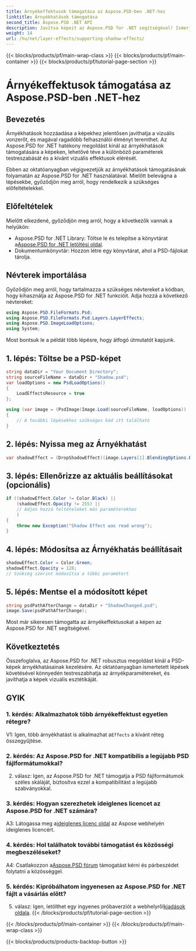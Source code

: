 ```yaml
---
title: Árnyékeffektusok támogatása az Aspose.PSD-ben .NET-hez
linktitle: Árnyékhatások támogatása
second_title: Aspose.PSD .NET API
description: Javítsa képeit az Aspose.PSD for .NET segítségével! Ismerje meg az árnyékhatások támogatását lépésről lépésre. Töltse le most a lenyűgöző vizuális élményért.
weight: 14
url: /hu/net/layer-effects/supporting-shadow-effects/
---
```


{{< blocks/products/pf/main-wrap-class >}}
{{< blocks/products/pf/main-container >}}
{{< blocks/products/pf/tutorial-page-section >}}

# Árnyékeffektusok támogatása az Aspose.PSD-ben .NET-hez

## Bevezetés

Árnyékhatások hozzáadása a képekhez jelentősen javíthatja a vizuális vonzerőt, és magával ragadóbb felhasználói élményt teremthet. Az Aspose.PSD for .NET hatékony megoldást kínál az árnyékhatások támogatására a képeken, lehetővé téve a különböző paraméterek testreszabását és a kívánt vizuális effektusok elérését.

Ebben az oktatóanyagban végigvezetjük az árnyékhatások támogatásának folyamatán az Aspose.PSD for .NET használatával. Mielőtt belevágna a lépésekbe, győződjön meg arról, hogy rendelkezik a szükséges előfeltételekkel.

## Előfeltételek

Mielőtt elkezdené, győződjön meg arról, hogy a következők vannak a helyükön:

-  Aspose.PSD for .NET Library: Töltse le és telepítse a könyvtárat a[Aspose.PSD for .NET letöltési oldal](https://releases.aspose.com/psd/net/).
- Dokumentumkönyvtár: Hozzon létre egy könyvtárat, ahol a PSD-fájlokat tárolja.

## Névterek importálása

Győződjön meg arról, hogy tartalmazza a szükséges névtereket a kódban, hogy kihasználja az Aspose.PSD for .NET funkcióit. Adja hozzá a következő névtereket:

```csharp
using Aspose.PSD.FileFormats.Psd;
using Aspose.PSD.FileFormats.Psd.Layers.LayerEffects;
using Aspose.PSD.ImageLoadOptions;
using System;
```

Most bontsuk le a példát több lépésre, hogy átfogó útmutatót kapjunk.

## 1. lépés: Töltse be a PSD-képet

```csharp
string dataDir = "Your Document Directory";
string sourceFileName = dataDir + "Shadow.psd";
var loadOptions = new PsdLoadOptions()
{
    LoadEffectsResource = true
};

using (var image = (PsdImage)Image.Load(sourceFileName, loadOptions))
{
    // A további lépésekhez szükséges kód itt található
}
```

## 2. lépés: Nyissa meg az Árnyékhatást

```csharp
var shadowEffect = (DropShadowEffect)(image.Layers[1].BlendingOptions.Effects[0]);
```

## 3. lépés: Ellenőrizze az aktuális beállításokat (opcionális)

```csharp
if ((shadowEffect.Color != Color.Black) ||
    (shadowEffect.Opacity != 255) ||
    // Adjon hozzá feltételeket más paraméterekhez
    )
{
    throw new Exception("Shadow Effect was read wrong");
}
```

## 4. lépés: Módosítsa az Árnyékhatás beállításait

```csharp
shadowEffect.Color = Color.Green;
shadowEffect.Opacity = 128;
// Szükség szerint módosítsa a többi paramétert
```

## 5. lépés: Mentse el a módosított képet

```csharp
string psdPathAfterChange = dataDir + "ShadowChanged.psd";
image.Save(psdPathAfterChange);
```

Most már sikeresen támogatta az árnyékeffektusokat a képen az Aspose.PSD for .NET segítségével.

## Következtetés

Összefoglalva, az Aspose.PSD for .NET robusztus megoldást kínál a PSD-képek árnyékhatásainak kezelésére. Az oktatóanyagban ismertetett lépések követésével könnyedén testreszabhatja az árnyékparamétereket, és javíthatja a képek vizuális esztétikáját.

## GYIK

### 1. kérdés: Alkalmazhatok több árnyékeffektust egyetlen rétegre?

 V1: Igen, több árnyékhatást is alkalmazhat a`Effects` a kívánt réteg összegyűjtése.

### 2. kérdés: Az Aspose.PSD for .NET kompatibilis a legújabb PSD fájlformátumokkal?

2. válasz: Igen, az Aspose.PSD for .NET támogatja a PSD fájlformátumok széles skáláját, biztosítva ezzel a kompatibilitást a legújabb szabványokkal.

### 3. kérdés: Hogyan szerezhetek ideiglenes licencet az Aspose.PSD for .NET számára?

 A3: Látogassa meg a[ideiglenes licenc oldal](https://purchase.aspose.com/temporary-license/) az Aspose webhelyén ideiglenes licencért.

### 4. kérdés: Hol találhatok további támogatást és közösségi megbeszéléseket?

 A4: Csatlakozzon a[Aspose.PSD fórum](https://forum.aspose.com/c/psd/34) támogatást kérni és párbeszédet folytatni a közösséggel.

### 5. kérdés: Kipróbálhatom ingyenesen az Aspose.PSD for .NET fájlt a vásárlás előtt?

 5. válasz: Igen, letölthet egy ingyenes próbaverziót a webhelyről[kiadások oldala](https://releases.aspose.com/).
{{< /blocks/products/pf/tutorial-page-section >}}

{{< /blocks/products/pf/main-container >}}
{{< /blocks/products/pf/main-wrap-class >}}

{{< blocks/products/products-backtop-button >}}
